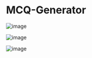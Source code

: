 # MCQ-Generator
![image](https://github.com/attadeep28/MCQ-Generator/assets/92106565/26506ca1-2dc7-497b-a62f-0a05a32f468f)

![image](https://github.com/attadeep28/MCQ-Generator/assets/92106565/0a728d66-68fd-41db-89d5-b0797f506f06)

![image](https://github.com/attadeep28/MCQ-Generator/assets/92106565/b0c48124-d6f5-4c96-a287-fd88ec41d360)


